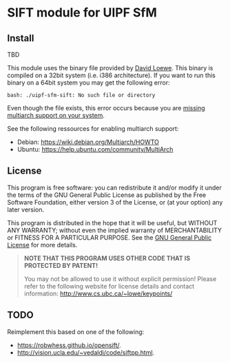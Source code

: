 SIFT module for UIPF SfM
========================


Install
-------


TBD


This module uses the binary file provided by [David Loewe](http://www.cs.ubc.ca/~lowe/keypoints/). This binary is compiled on a 32bit system (i.e. i386 architecture). If you want to run this binary on a 64bit system you may get the following error:

    bash: ./uipf-sfm-sift: No such file or directory

Even though the file exists, this error occurs because you are [missing multiarch support on your system](http://askubuntu.com/a/133460).

See the following ressources for enabling multiarch support:

- Debian: https://wiki.debian.org/Multiarch/HOWTO
- Ubuntu: https://help.ubuntu.com/community/MultiArch
    
License
-------

This program is free software: you can redistribute it and/or modify
it under the terms of the GNU General Public License as published by
the Free Software Foundation, either version 3 of the License, or
(at your option) any later version.

This program is distributed in the hope that it will be useful,
but WITHOUT ANY WARRANTY; without even the implied warranty of
MERCHANTABILITY or FITNESS FOR A PARTICULAR PURPOSE.
See the [GNU General Public License](LICENSE.md) for more details.

> **NOTE THAT THIS PROGRAM USES OTHER CODE THAT IS PROTECTED BY PATENT!**
>
> You may not be allowed to use it without explicit permission!
> Please refer to the following website for license details and contact information:
> <http://www.cs.ubc.ca/~lowe/keypoints/>

TODO
----

Reimplement this based on one of the following:

- <https://robwhess.github.io/opensift/>.
- <http://vision.ucla.edu/~vedaldi/code/siftpp.html>.
